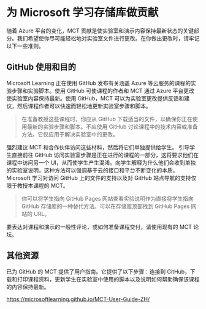 ﻿# 为 Microsoft 学习存储库做贡献

随着 Azure 平台的变化，MCT 贡献是使实验室和演示内容保持最新状态的关键部分。我们希望使你尽可能轻松地对实验室文件进行更改。在你做出更改时，请牢记以下一些准则。

## GitHub 使用和目的

Microsoft Learning 正在使用 GitHub 发布有关涵盖 Azure 等云服务的课程的实验步骤和实验脚本。使用 GitHub 可使课程的作者和 MCT 通过 Azure 平台更改使实验室内容保持最新。使用 GitHub，MCT 可以为实验室更改提供反馈和建议，然后课程作者可以快速而轻松地更新实验室步骤和脚本。

> 在准备教授这些课程时，你应从 GitHub 下载适当的文件，以确保你正在使用最新的实验步骤和脚本。不应使用 GitHub 讨论课程中的技术内容或准备方法。它仅应用于解决实验室中的更改。

强烈建议 MCT 和合作伙伴访问这些材料，然后将它们单独提供给学生。  引导学生直接前往 GitHub 访问实验室步骤是正在进行的课程的一部分，这将要求他们在课程中访问另一个 UI，从而使学生产生混淆。向学生解释为什么他们会收到单独的实验室说明，这种方法可以强调基于云的接口和平台不断变化的本质。Microsoft 学习对访问 GitHub 上的文件的支持以及对 GitHub 站点导航的支持仅限于教授本课程的 MCT。

> 你可以将学生指向 GitHub Pages 网站查看实验说明作为直接将学生指向 GitHub 存储库的一种替代方法。可以在存储库顶部找到 GitHub Pages 网站的 URL。

要表达对课程和演示的一般性评论，或如何准备课程交付，请使用现有的 MCT 论坛。

## 其他资源

已为 GitHub 的 MCT 提供了用户指南。它提供了以下步骤：连接到 GitHub，下载和打印课程资料，更新学生在实验室中使用的脚本以及说明如何帮助确保该课程的内容保持最新。

<https://microsoftlearning.github.io/MCT-User-Guide-ZH/>
